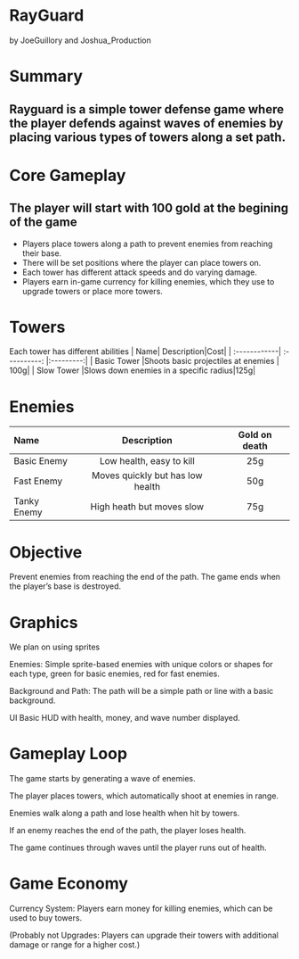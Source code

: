 # RayGuard
by JoeGuillory and Joshua_Production

# Summary
## Rayguard is a simple tower defense game where the player defends against waves of enemies by placing various types of towers along a set path. 

# Core Gameplay
## The player will start with 100 gold at the begining of the game 
- Players place towers along a path to prevent enemies from reaching their base.
- There will be set positions where the player can place towers on.
- Each tower has different attack speeds and do varying damage.
- Players earn in-game currency for killing enemies, which they use to upgrade towers or place more towers.

# Towers
Each tower has different abilities
| Name| Description|Cost|
| :------------| :----------: |:---------:|
| Basic Tower  |Shoots basic projectiles at enemies | 100g|
| Slow Tower   |Slows down enemies in a specific radius|125g|


 





# Enemies
| Name| Description|Gold on death|
| :------------------- | :----------: |:--------:|
|Basic Enemy |Low health, easy to kill|25g| 
|Fast Enemy |Moves quickly but has low health|50g|
|Tanky Enemy|High heath but moves slow|75g|






# Objective
 Prevent enemies from reaching the end of the path. The game ends when the player’s base is destroyed.

# Graphics
We plan on using sprites 

Enemies: Simple sprite-based enemies with unique colors or shapes for each type, green for basic enemies, red for fast enemies.

Background and Path: The path will be a simple path or line with a basic background.

UI Basic HUD with health, money, and wave number displayed.




# Gameplay Loop

The game starts by generating a wave of enemies.

The player places towers, which automatically shoot at enemies in range.

Enemies walk along a path and lose health when hit by towers.

If an enemy reaches the end of the path, the player loses health.

The game continues through waves until the player runs out of health.

# Game Economy
Currency System:
Players earn money for killing enemies, which can be used to buy towers.




(Probably not 
Upgrades: Players can upgrade their towers with additional damage or range for a higher cost.)
